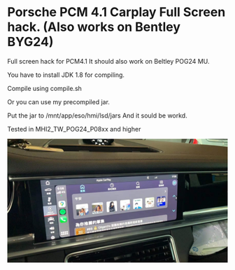 # Porsche PCM 4.1 Carplay Full Screen hack. (Also works on Bentley BYG24)

Full screen hack for PCM4.1
It should also work on Beltley POG24 MU.

You have to install JDK 1.8 for compiling.

Compile using compile.sh

Or you can use my precompiled jar.

Put the jar to /mnt/app/eso/hmi/lsd/jars
And it sould be workd.

Tested in MHI2_TW_POG24_P08xx and higher

![Result Example](https://github.com/askac/pcm41_carplay_fullscreen/raw/main/photo_2022-04-04_12-46-53.jpg)
